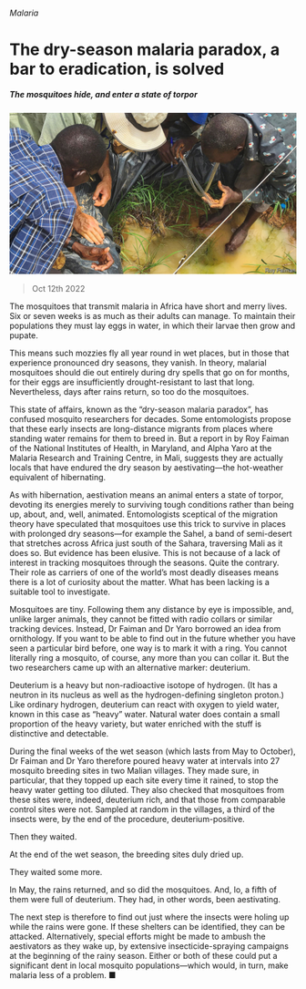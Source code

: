 ###### Malaria

# The dry-season malaria paradox, a bar to eradication, is solved 

##### The mosquitoes hide, and enter a state of torpor 

![image](images/20221015_STP004.jpg) 

> Oct 12th 2022 

The mosquitoes that transmit malaria in Africa have short and merry lives. Six or seven weeks is as much as their adults can manage. To maintain their populations they must lay eggs in water, in which their larvae then grow and pupate. 

This means such mozzies fly all year round in wet places, but in those that experience pronounced dry seasons, they vanish. In theory, malarial mosquitoes should die out entirely during dry spells that go on for months, for their eggs are insufficiently drought-resistant to last that long. Nevertheless, days after rains return, so too do the mosquitoes. 

This state of affairs, known as the “dry-season malaria paradox”, has confused mosquito researchers for decades. Some entomologists propose that these early insects are long-distance migrants from places where standing water remains for them to breed in. But a report in  by Roy Faiman of the National Institutes of Health, in Maryland, and Alpha Yaro at the Malaria Research and Training Centre, in Mali, suggests they are actually locals that have endured the dry season by aestivating—the hot-weather equivalent of hibernating.

As with hibernation, aestivation means an animal enters a state of torpor, devoting its energies merely to surviving tough conditions rather than being up, about, and, well, animated. Entomologists sceptical of the migration theory have speculated that mosquitoes use this trick to survive in places with prolonged dry seasons—for example the Sahel, a band of semi-desert that stretches across Africa just south of the Sahara, traversing Mali as it does so. But evidence has been elusive. This is not because of a lack of interest in tracking mosquitoes through the seasons. Quite the contrary. Their role as carriers of one of the world’s most deadly diseases means there is a lot of curiosity about the matter. What has been lacking is a suitable tool to investigate.

Mosquitoes are tiny. Following them any distance by eye is impossible, and, unlike larger animals, they cannot be fitted with radio collars or similar tracking devices. Instead, Dr Faiman and Dr Yaro borrowed an idea from ornithology. If you want to be able to find out in the future whether you have seen a particular bird before, one way is to mark it with a ring. You cannot literally ring a mosquito, of course, any more than you can collar it. But the two researchers came up with an alternative marker: deuterium.

Deuterium is a heavy but non-radioactive isotope of hydrogen. (It has a neutron in its nucleus as well as the hydrogen-defining singleton proton.) Like ordinary hydrogen, deuterium can react with oxygen to yield water, known in this case as “heavy” water. Natural water does contain a small proportion of the heavy variety, but water enriched with the stuff is distinctive and detectable.

During the final weeks of the wet season (which lasts from May to October), Dr Faiman and Dr Yaro therefore poured heavy water at intervals into 27 mosquito breeding sites in two Malian villages. They made sure, in particular, that they topped up each site every time it rained, to stop the heavy water getting too diluted. They also checked that mosquitoes from these sites were, indeed, deuterium rich, and that those from comparable control sites were not. Sampled at random in the villages, a third of the insects were, by the end of the procedure, deuterium-positive.

Then they waited.

At the end of the wet season, the breeding sites duly dried up. 

They waited some more.

In May, the rains returned, and so did the mosquitoes. And, lo, a fifth of them were full of deuterium. They had, in other words, been aestivating.

The next step is therefore to find out just where the insects were holing up while the rains were gone. If these shelters can be identified, they can be attacked. Alternatively, special efforts might be made to ambush the aestivators as they wake up, by extensive insecticide-spraying campaigns at the beginning of the rainy season. Either or both of these could put a significant dent in local mosquito populations—which would, in turn, make malaria less of a problem. ■

